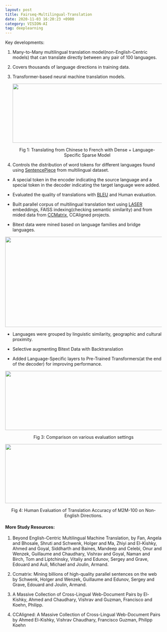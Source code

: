 ```yaml
---
layout: post 
title: Fairseq-Multilingual-Translation
date: 2020-11-03 16:20:23 +0900 
category: VISION-AI 
tag: deeplearning
---
```

Key developments:
1. Many-to-Many multilingual translation model(non-English-Centric models) that can translate directly between any pair of 100 languages. 
2. Covers thousands of language directions in training data.
3. Transformer-based neural machine translation models.

    <p align="center"> <img width="800" height="190" src="https://github.com/ShihabYasin/shihabyasin.github.io/blob/gh-pages/public/img/5.png?raw=true"> </p>
    <center>Fig 1: Translating from Chinese to French with Dense + Language-Specific Sparse Model </center>


5. Controls the distribution of word tokens for different languages found using [SentencePiece](https://web.archive.org/web/20210126045439/https://github.com/google/sentencepiece) from multilingual dataset.
- A special token in the encoder indicating the source language and a
special token in the decoder indicating the target language were added.

- Evaluated the quality of translations with [BLEU](https://web.archive.org/web/20210125155630/http://en.wikipedia.org/wiki/BLEU) and Human evaluation.
- Built parallel corpus of multilingual translation text using [LASER](https://web.archive.org/web/20201130004845/https://github.com/facebookresearch/LASER) embeddings, FAISS indexing(checking semantic similarity) and from mided data from [CCMatrix](https://web.archive.org/web/20201121182319/https://github.com/facebookresearch/LASER/tree/master/tasks/CCMatrix), CCAligned projects. 
- Bitext data were mined based on language families and bridge languages.

<p align="center">
  <img width="600" height="290" src="https://github.com/ShihabYasin/shihabyasin.github.io/blob/gh-pages/public/img/6.png?raw=true">
</p>

- Languages were grouped by linguistic similarity, geographic and cultural proximity.
   
- Selective augmenting Bitext Data with Backtranslation 
- Added Language-Specific layers to Pre-Trained Transformers(at the
end of the decoder) for improving performance.

<p align="center">
  <img width="600" height="190" src="https://github.com/ShihabYasin/shihabyasin.github.io/blob/gh-pages/public/img/7.png?raw=true">
</p>
<center>Fig 3: Comparison on various evaluation settings </center>

<p align="center">
  <img width="800" height="190" src="https://github.com/ShihabYasin/shihabyasin.github.io/blob/gh-pages/public/img/8.png?raw=true">
</p>
<center>Fig 4: Human Evaluation of Translation Accuracy of M2M-100 on Non-English Directions. </center>


#### More Study Resources:

1. Beyond English-Centric Multilingual Machine Translation,
  by Fan, Angela and Bhosale, Shruti and Schwenk, Holger and Ma, Zhiyi and El-Kishky, Ahmed and Goyal, Siddharth and Baines, Mandeep and Celebi, Onur and Wenzek, Guillaume and Chaudhary, Vishrav and Goyal, Naman and Birch, Tom and Liptchinsky, Vitaliy and Edunov, Sergey and Grave, Edouard and Auli, Michael and Joulin, Armand.
   
2. Ccmatrix: Mining billions of high-quality parallel sentences on the web by Schwenk, Holger and Wenzek, Guillaume and Edunov, Sergey and Grave, Edouard and Joulin, Armand.

3. A Massive Collection of Cross-Lingual Web-Document Pairs by El-Kishky, Ahmed and Chaudhary, Vishrav and Guzman, Francisco and Koehn, Philipp.

4. CCAligned: A Massive Collection of Cross-Lingual Web-Document Pairs by Ahmed El-Kishky, Vishrav Chaudhary, Francisco Guzman, Philipp Koehn